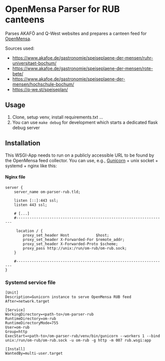 # OpenMensa Parser for RUB canteens

Parses AKAFÖ and Q-West websites and prepares a canteen feed for [OpenMensa](https://openmensa.org).

Sources used:

* https://www.akafoe.de/gastronomie/speiseplaene-der-mensen/ruhr-universitaet-bochum/
* https://www.akafoe.de/gastronomie/speiseplaene-der-mensen/rote-bete/
* https://www.akafoe.de/gastronomie/speiseplaene-der-mensen/hochschule-bochum/
* https://q-we.st/speiseplan/

## Usage

1. Clone, setup venv, install requirements.txt ...
2. You can use `make debug` for development which starts a dedicated flask debug server

## Installation

This WSGI-App needs to run on a publicly accessible URL to be found by the OpenMensa feed collector.
You can use, e.g., [Gunicorn](https://gunicorn.org/) + unix socket + systemd + nginx like this:

#### Nginx file

```
server {
    server_name om-parser-rub.tld;

    listen [::]:443 ssl;
    listen 443 ssl;

    # [...]
    #--------------------------------------------------------------------

     location / {
        proxy_set_header Host            $host;
        proxy_set_header X-Forwarded-For $remote_addr;
        proxy_set_header X-Forwarded-Proto $scheme;
        proxy_pass http://unix:/run/om-rub/om-rub.sock;
    }

    #--------------------------------------------------------------------
}
```

### Systemd service file

```
[Unit]
Description=Gunicorn instance to serve OpenMensa RUB feed
After=network.target

[Service]
WorkingDirectory=<path-to>/om-parser-rub
RuntimeDirectory=om-rub
RuntimeDirectoryMode=755
User=om-rub
Group=http
ExecStart=<path-to>/om-parser-rub/venv/bin/gunicorn --workers 1 --bind unix:/run/om-rub/om-rub.sock -u om-rub -g http -m 007 rub.wsgi:app

[Install]
WantedBy=multi-user.target
```